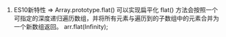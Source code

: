 1. ES10新特性 => Array.prototype.flat() 可以实现扁平化
   flat() 方法会按照一个可指定的深度递归遍历数组，并将所有元素与遍历到的子数组中的元素合并为一个新数组返回。
   <!-- 可展开任意深度的嵌套数组 -->
   arr.flat(Infinity);